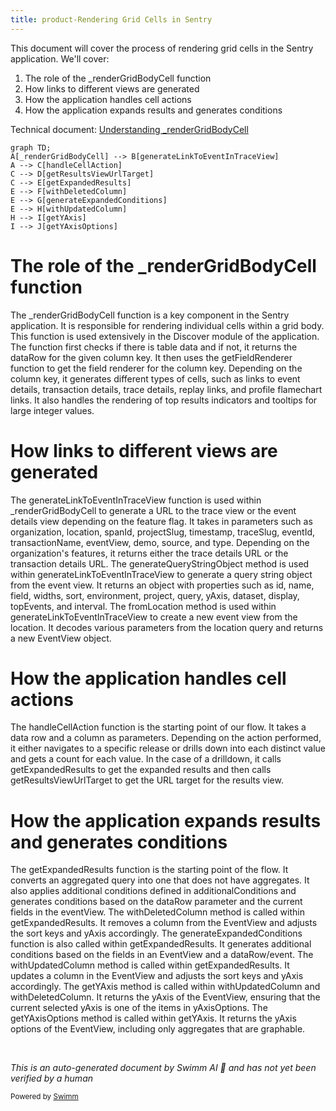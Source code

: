 ```yaml
---
title: product-Rendering Grid Cells in Sentry
---
```

This document will cover the process of rendering grid cells in the Sentry application. We'll cover:

1. The role of the \_renderGridBodyCell function
2. How links to different views are generated
3. How the application handles cell actions
4. How the application expands results and generates conditions

Technical document: <SwmLink doc-title="Understanding _renderGridBodyCell">[Understanding \_renderGridBodyCell](/.swm/understanding-_rendergridbodycell.mx3az8gp.sw.md)</SwmLink>

```mermaid
graph TD;
A[_renderGridBodyCell] --> B[generateLinkToEventInTraceView]
A --> C[handleCellAction]
C --> D[getResultsViewUrlTarget]
C --> E[getExpandedResults]
E --> F[withDeletedColumn]
E --> G[generateExpandedConditions]
E --> H[withUpdatedColumn]
H --> I[getYAxis]
I --> J[getYAxisOptions]
```

# The role of the \_renderGridBodyCell function

The \_renderGridBodyCell function is a key component in the Sentry application. It is responsible for rendering individual cells within a grid body. This function is used extensively in the Discover module of the application. The function first checks if there is table data and if not, it returns the dataRow for the given column key. It then uses the getFieldRenderer function to get the field renderer for the column key. Depending on the column key, it generates different types of cells, such as links to event details, transaction details, trace details, replay links, and profile flamechart links. It also handles the rendering of top results indicators and tooltips for large integer values.

# How links to different views are generated

The generateLinkToEventInTraceView function is used within \_renderGridBodyCell to generate a URL to the trace view or the event details view depending on the feature flag. It takes in parameters such as organization, location, spanId, projectSlug, timestamp, traceSlug, eventId, transactionName, eventView, demo, source, and type. Depending on the organization's features, it returns either the trace details URL or the transaction details URL. The generateQueryStringObject method is used within generateLinkToEventInTraceView to generate a query string object from the event view. It returns an object with properties such as id, name, field, widths, sort, environment, project, query, yAxis, dataset, display, topEvents, and interval. The fromLocation method is used within generateLinkToEventInTraceView to create a new event view from the location. It decodes various parameters from the location query and returns a new EventView object.

# How the application handles cell actions

The handleCellAction function is the starting point of our flow. It takes a data row and a column as parameters. Depending on the action performed, it either navigates to a specific release or drills down into each distinct value and gets a count for each value. In the case of a drilldown, it calls getExpandedResults to get the expanded results and then calls getResultsViewUrlTarget to get the URL target for the results view.

# How the application expands results and generates conditions

The getExpandedResults function is the starting point of the flow. It converts an aggregated query into one that does not have aggregates. It also applies additional conditions defined in additionalConditions and generates conditions based on the dataRow parameter and the current fields in the eventView. The withDeletedColumn method is called within getExpandedResults. It removes a column from the EventView and adjusts the sort keys and yAxis accordingly. The generateExpandedConditions function is also called within getExpandedResults. It generates additional conditions based on the fields in an EventView and a dataRow/event. The withUpdatedColumn method is called within getExpandedResults. It updates a column in the EventView and adjusts the sort keys and yAxis accordingly. The getYAxis method is called within withUpdatedColumn and withDeletedColumn. It returns the yAxis of the EventView, ensuring that the current selected yAxis is one of the items in yAxisOptions. The getYAxisOptions method is called within getYAxis. It returns the yAxis options of the EventView, including only aggregates that are graphable.

&nbsp;

*This is an auto-generated document by Swimm AI 🌊 and has not yet been verified by a human*

<SwmMeta version="3.0.0" repo-id="Z2l0aHViJTNBJTNBc2VudHJ5LWRlbW8lM0ElM0FTd2ltbS1EZW1v" repo-name="sentry-demo" doc-type="product-flows"><sup>Powered by [Swimm](/)</sup></SwmMeta>
